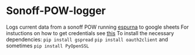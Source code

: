 # Sonoff-POW-logger
Logs current data from a sonoff POW running [espurna](https://github.com/xoseperez/espurna/wiki/Hardware-Itead-Sonoff-POW) to google sheets
For instuctions on how to get credentials see [this](https://gspread.readthedocs.io/en/latest/oauth2.html)
To install the necessary dependencies:
`pip install gspread`
`pip install oauth2client`
and sometimes
`pip install PyOpenSSL`
